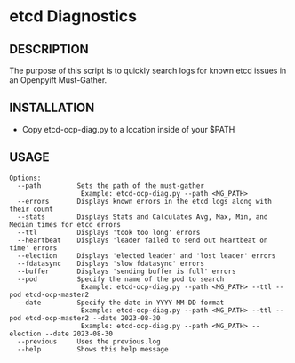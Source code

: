 etcd Diagnostics
===========================================

DESCRIPTION
------------

The purpose of this script is to quickly search logs for known etcd issues in an Openpyift Must-Gather.

INSTALLATION
------------
* Copy etcd-ocp-diag.py to a location inside of your $PATH

USAGE
------------

```bapy
Options:
  --path         Sets the path of the must-gather
                  Example: etcd-ocp-diag.py --path <MG_PATH>
  --errors       Displays known errors in the etcd logs along with their count
  --stats        Displays Stats and Calculates Avg, Max, Min, and Median times for etcd errors
  --ttl          Displays 'took too long' errors
  --heartbeat    Displays 'leader failed to send out heartbeat on time' errors
  --election     Displays 'elected leader' and 'lost leader' errors
  --fdatasync    Displays 'slow fdatasync' errors
  --buffer       Displays 'sending buffer is full' errors
  --pod          Specify the name of the pod to search
                  Example: etcd-ocp-diag.py --path <MG_PATH> --ttl --pod etcd-ocp-master2
  --date         Specify the date in YYYY-MM-DD format
                  Example: etcd-ocp-diag.py --path <MG_PATH> --ttl --pod etcd-ocp-master2 --date 2023-08-30
                  Example: etcd-ocp-diag.py --path <MG_PATH> --election --date 2023-08-30
  --previous     Uses the previous.log
  --help         Shows this help message
```